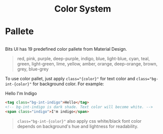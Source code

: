 <h1 style="text-align: center; border: 0; margin-top: 0;">Color System</h1>
<div style="text-align: center; font-size: 5rem;">
    <pkt-icon set="adwaita" name="preferences-color"></pkt-icon>
</div>

# Pallete

<div id="pallete" style="margin: 2rem 0;">
    <div class="row">
        <div class="bg-int-red"></div>
        <div class="bg-int-pink"></div>
        <div class="bg-int-purple"></div>
        <div class="bg-int-deep-purple"></div>
    </div>
    <div class="row">
        <div class="bg-int-indigo"></div>
        <div class="bg-int-blue"></div>
        <div class="bg-int-light-blue"></div>
        <div class="bg-int-cyan"></div>
    </div>
    <div class="row">
        <div class="bg-int-teal"></div>
        <div class="bg-int-green"></div>
        <div class="bg-int-light-green"></div>
        <div class="bg-int-lime"></div>
    </div>
    <div class="row">
        <div class="bg-int-yellow"></div>
        <div class="bg-int-amber"></div>
        <div class="bg-int-orange"></div>
        <div class="bg-int-deep-orange"></div>
    </div>
    <div class="row">
        <div class="bg-int-brown"></div>
        <div class="bg-int-grey"></div>
        <div class="bg-int-blue-grey"></div>
        <div class="bg-int-black"></div>
    </div>
</div>

Bits UI has 19 predefined color pallete from Material Design.

> red, pink, purple, deep-purple, indigo, blue, light-blue, cyan, teal, green, light-green, lime, yellow, amber, orange, deep-orange, brown, grey, blue-grey

To use color pallet, just apply `class="{color}"` for text color and `class="bg-int-{color}"` for background color.
For example:

<tag class="bg-int-indigo">Hello</tag>
<span class="indigo">I'm Indigo</span>

```html
<tag class="bg-int-indigo">Hello</tag>
<!-- bg-int-indigo is dark shade. Text color will become white. -->
<span class="indigo">I'm indigo</span>
```

> `class="bg-int-{color}"` also apply css white/black font color depends on background's hue and lightness for readability.
